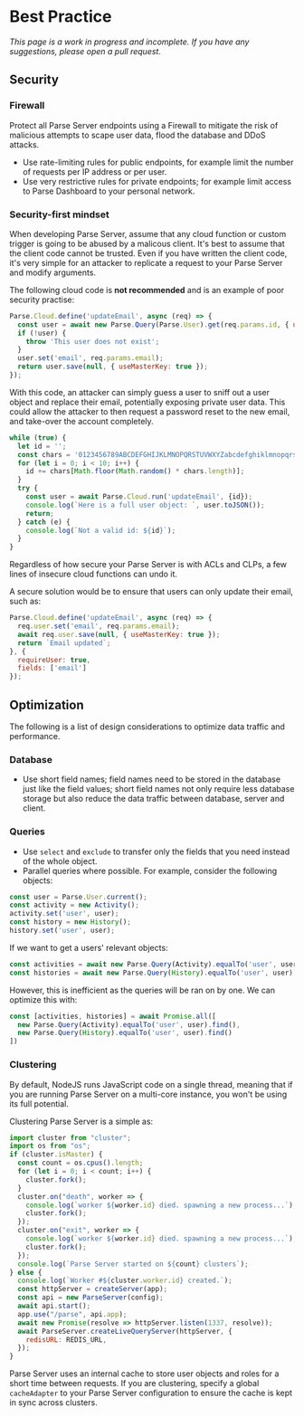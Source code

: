 # Best Practice

*This page is a work in progress and incomplete. If you have any suggestions, please open a pull request.*

## Security

### Firewall

Protect all Parse Server endpoints using a Firewall to mitigate the risk of malicious attempts to scape user data, flood the database and DDoS attacks.
- Use rate-limiting rules for public endpoints, for example limit the number of requests per IP address or per user.
- Use very restrictive rules for private endpoints; for example limit access to Parse Dashboard to your personal network.

### Security-first mindset

When developing Parse Server, assume that any cloud function or custom trigger is going to be abused by a malicous client. It's best to assume that the client code cannot be trusted. Even if you have written the client code, it's very simple for an attacker to replicate a request to your Parse Server and modify arguments.

The following cloud code is **not recommended** and is an example of poor security practise:

```js
Parse.Cloud.define('updateEmail', async (req) => {
  const user = await new Parse.Query(Parse.User).get(req.params.id, { useMasterKey: true });
  if (!user) {
    throw 'This user does not exist';
  }
  user.set('email', req.params.email);
  return user.save(null, { useMasterKey: true });
});
```

With this code, an attacker can simply guess a user to sniff out a user object and replace their email, potentially exposing private user data. This could allow the attacker to then request a password reset to the new email, and take-over the account completely.

```js
while (true) {
  let id = '';
  const chars = '0123456789ABCDEFGHIJKLMNOPQRSTUVWXYZabcdefghiklmnopqrstuvwxyz'.split('');
  for (let i = 0; i < 10; i++) {
    id += chars[Math.floor(Math.random() * chars.length)];
  }
  try {
    const user = await Parse.Cloud.run('updateEmail', {id});
    console.log(`Here is a full user object: `, user.toJSON());
    return;
  } catch (e) {
    console.log(`Not a valid id: ${id}`);
  }
}
```

Regardless of how secure your Parse Server is with ACLs and CLPs, a few lines of insecure cloud functions can undo it.

A secure solution would be to ensure that users can only update their email, such as:

```js
Parse.Cloud.define('updateEmail', async (req) => {
  req.user.set('email', req.params.email);
  await req.user.save(null, { useMasterKey: true });
  return `Email updated`;
}, {
  requireUser: true,
  fields: ['email']
});
```

## Optimization

The following is a list of design considerations to optimize data traffic and performance.

### Database

- Use short field names; field names need to be stored in the database just like the field values; short field names not only require less database storage but also reduce the data traffic between database, server and client.

### Queries

- Use `select` and `exclude` to transfer only the fields that you need instead of the whole object.
- Parallel queries where possible. For example, consider the following objects:

```js
const user = Parse.User.current();
const activity = new Activity();
activity.set('user', user);
const history = new History();
history.set('user', user);
```

If we want to get a users' relevant objects:

```js
const activities = await new Parse.Query(Activity).equalTo('user', user).find();
const histories = await new Parse.Query(History).equalTo('user', user).find();
```

However, this is inefficient as the queries will be ran on by one. We can optimize this with:

```js
const [activities, histories] = await Promise.all([
  new Parse.Query(Activity).equalTo('user', user).find(),
  new Parse.Query(History).equalTo('user', user).find()
])
```

### Clustering

By default, NodeJS runs JavaScript code on a single thread, meaning that if you are running Parse Server on a multi-core instance, you won't be using its full potential.

Clustering Parse Server is a simple as:

```js
import cluster from "cluster";
import os from "os";
if (cluster.isMaster) {
  const count = os.cpus().length;
  for (let i = 0; i < count; i++) {
    cluster.fork();
  }
  cluster.on("death", worker => {
    console.log(`worker ${worker.id} died. spawning a new process...`);
    cluster.fork();
  });
  cluster.on("exit", worker => {
    console.log(`worker ${worker.id} died. spawning a new process...`);
    cluster.fork();
  });
  console.log(`Parse Server started on ${count} clusters`);
} else {
  console.log(`Worker #${cluster.worker.id} created.`);
  const httpServer = createServer(app);
  const api = new ParseServer(config);
  await api.start();
  app.use("/parse", api.app);
  await new Promise(resolve => httpServer.listen(1337, resolve));
  await ParseServer.createLiveQueryServer(httpServer, {
    redisURL: REDIS_URL,
  });
}
```

Parse Server uses an internal cache to store user objects and roles for a short time between requests. If you are clustering, specify a global `cacheAdapter` to your Parse Server configuration to ensure the cache is kept in sync across clusters.
